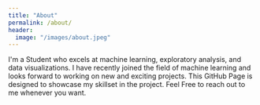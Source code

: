 ```yaml
---
title: "About"
permalink: /about/
header:
  image: "/images/about.jpeg"
---
```


I'm a Student who excels at machine learning, exploratory analysis, and data visualizations. 
I have recently joined the field of machine learning and looks forward to working on new and exciting projects.
This GitHub Page is designed to showcase my skillset in the project.
Feel Free to reach out to me whenever you want.
